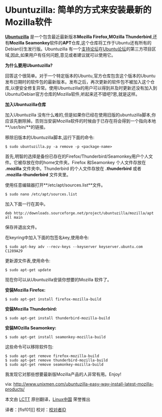 Ubuntuzilla: 简单的方式来安装最新的Mozilla软件
================================================================================
[**Ubuntuzilla**][1] 是一个包含最近最新版本**Mozilla Firefox,MOzilla Thunderbird**,还有**Mozilla Seamonkey**软件的**APT**仓库,这个仓库将工作于Ubuntu还有所有的Debian衍生发行版。Ubuntuzilla 有一个[支持论坛][2]在[Ubuntu论坛][3]的第三方项目区域,因此,如果用户有任何问题,意见或者建议就可以使用它。

**为什么要用Ubuntuzilla?**

回答这个很简单。对于一个特定版本的Ubuntu,官方仓库包含这个版本的Ubuntu发布日期时的软件包的最新版本。发布之后，再次更新的软件包不被加入这个仓库,以便安全修复异常。使用Ubuntuzilla的用户可以得到并及时更新还没有加入到Ubuntu/Debian官方仓库的Mozilla软件,听起来还不错吧?恩,就是这样。


**加入Ubuntuzilla仓库**

加入Ubuntuzilla 没有什么难的,但是如果你已经在使用旧版的ubuntuzilla脚本,你应该先删除掉。否则当安装Mozilla软件的时候由于已存在将会得到一个指向本地**/usr/bin/**的链接。



移除旧版本的Ubuntuzilla脚本,运行下面的命令:

    $ sudo ubuntuzilla.py -a remove -p <package-name>

首先,明智的选择是备份已存在的Firefox/Thunderbird/Seamonkey用户个人文件。它被存放在你的home文件夹。Firefox 和Seamonkey 个人文件存放在 **.mozilla** 文件夹中。Thunderbird 的个人文件存放在 **.thunderbird** 或者 **.mozilla-thunderbird** 文件夹里。

使用任意编辑器打开**/etc/apt/sources.list**文件。

    $ sudo nano /etc/apt/sources.list

加入下面一行在其中。

    deb http://downloads.sourceforge.net/project/ubuntuzilla/mozilla/apt all main

保存并退出文件。

在keyring中加入下面的包签名key,使用命令:

    $ sudo apt-key adv --recv-keys --keyserver keyserver.ubuntu.com C1289A29

更新源文件表,使用命令:

    $ sudo apt-get update

现在你可以从Ubuntuzilla安装你想要的Mozilla 软件了。

**安装Mozilla Firefox:**

    $ sudo apt-get install firefox-mozilla-build

**安装Mozilla Thunderbird:**

    $ sudo apt-get install thunderbird-mozilla-build

**安装MOzilla Seamonkey:**

    $ sudo apt-get install seamonkey-mozilla-build

这些命令可以移除软件包:

    $ sudo apt-get remove firefox-mozilla-build
    $ sudo apt-get remove thunderbird-mozilla-build
    $ sudo apt-get remove seamonkey-mozilla-build

我发现它对那些想要最新版Mozilla产品的人非常有用。Enjoy!



via: http://www.unixmen.com/ubuntuzilla-easy-way-install-latest-mozilla-products/

本文由 [LCTT][] 原创翻译，[Linux中国][] 荣誉推出

译者：[flsf01][] 校对：[校对者ID][]

[LCTT]:https://github.com/LCTT/TranslateProject
[Linux中国]:http://linux.cn/portal.php
[译者ID]:http://linux.cn/space/译者ID
[校对者ID]:http://linux.cn/space/校对者ID

[1]:http://sourceforge.net/apps/mediawiki/ubuntuzilla/index.php?title=Main_Page
[2]:http://ubuntuforums.org/forumdisplay.php?f=251
[3]:http://ubuntuforums.org/
